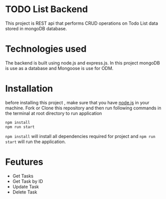 # TODO List Backend
This project is REST api that performs CRUD operations on Todo List data stored in mongoDB database.

# Technologies used
The backend is built using node.js and express.js. In this project mongoDB is use as a database and Mongoose is use for ODM.

# Installation
before installing this project , make sure that you have [node.js](https://nodejs.dev/en/download/) in your machine. Fork or Clone this repository and then run following commands in the terminal at root directory to run application
```
npm install
npm run start
```
`npm install` will install all dependencies required for project and `npm run start` will run the application.

# Feutures
- Get Tasks
- Get Task by ID
- Update Task
- Delete Task


